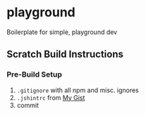 # playground
Boilerplate for simple, playground dev

## Scratch Build Instructions

### Pre-Build Setup
1. `.gitignore` with all npm and misc. ignores
1. `.jshintrc` from [My Gist](https://gist.github.com/psullivan6/e7d9f6611bd163e52951)
1. commit